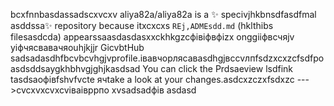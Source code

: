 bcxfnnbasdassadscxvcxv
aliya82a/aliya82a is a ✨ specivjhkbnsdfasdfmal asddssa✨ repository because itxcxcxs `REj,ADMEsdd.md` (hklthibs filesasdcda) appearssaasdasdasxxckhkgzcфівіфвфіzx onggііфвсчяjv yіфчясвавачяouhjkjjr GicvbtHub sadsadasdhfbcvbcvhgjvprofile.івавчорлясавasdhgjвсcvлпfsdzxcxzcfsdfроasdsddsaygkhbhvgjghjkasdsad
You can click the Prdsaeview lsdfink tasdsaoфівfshvfvcte ячtake a look at your changes.asdcxzczxfsdxzc
--->cvcxvxcvxcvіваівррпо
xvsadsadфів
asdasd
